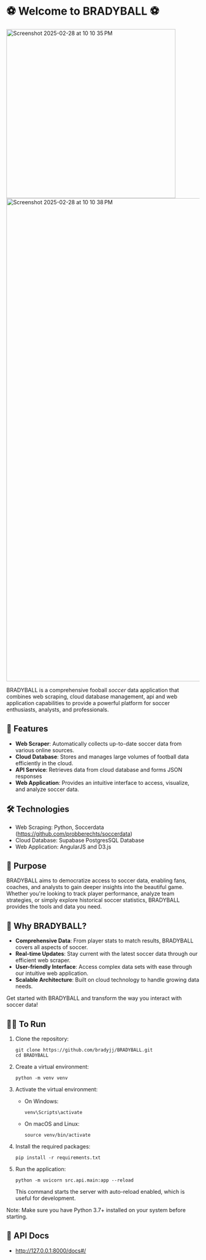 # ⚽ Welcome to BRADYBALL ⚽

<img width="441" alt="Screenshot 2025-02-28 at 10 10 35 PM" src="https://github.com/user-attachments/assets/08daab74-f958-432a-ab7e-883b20d1d3f0" />
<img width="1261" alt="Screenshot 2025-02-28 at 10 10 38 PM" src="(https://github.com/user-attachments/assets/2cdf61e2-bfb4-4ec4-b185-f8838d7e66c6" />

BRADYBALL is a comprehensive fooball *soccer* data application that combines web scraping, cloud database management, api and web application capabilities to provide a powerful platform for soccer enthusiasts, analysts, and professionals.

## 🚀 Features

- **Web Scraper**: Automatically collects up-to-date soccer data from various online sources.
- **Cloud Database**: Stores and manages large volumes of football data efficiently in the cloud.
- **API Service**: Retrieves data from cloud database and forms JSON responses
- **Web Application**: Provides an intuitive interface to access, visualize, and analyze soccer data.

## 🛠️ Technologies

- Web Scraping: Python, Soccerdata (https://github.com/probberechts/soccerdata)
- Cloud Database: Supabase PostgresSQL Database
- Web Application: AngularJS and D3.js

## 🎯 Purpose

BRADYBALL aims to democratize access to soccer data, enabling fans, coaches, and analysts to gain deeper insights into the beautiful game. Whether you're looking to track player performance, analyze team strategies, or simply explore historical soccer statistics, BRADYBALL provides the tools and data you need.

## 🌟 Why BRADYBALL?

- **Comprehensive Data**: From player stats to match results, BRADYBALL covers all aspects of soccer.
- **Real-time Updates**: Stay current with the latest soccer data through our efficient web scraper.
- **User-friendly Interface**: Access complex data sets with ease through our intuitive web application.
- **Scalable Architecture**: Built on cloud technology to handle growing data needs.

Get started with BRADYBALL and transform the way you interact with soccer data!

## 🏃‍♂️ To Run

1. Clone the repository:
   ```
   git clone https://github.com/bradyjj/BRADYBALL.git
   cd BRADYBALL
   ```

2. Create a virtual environment:
   ```
   python -m venv venv
   ```

3. Activate the virtual environment:
   - On Windows:
     ```
     venv\Scripts\activate
     ```
   - On macOS and Linux:
     ```
     source venv/bin/activate
     ```

4. Install the required packages:
   ```
   pip install -r requirements.txt
   ```

5. Run the application:
   ```
   python -m uvicorn src.api.main:app --reload
   ```

   This command starts the server with auto-reload enabled, which is useful for development.

Note: Make sure you have Python 3.7+ installed on your system before starting.

## 📃 API Docs

- http://127.0.0.1:8000/docs#/
